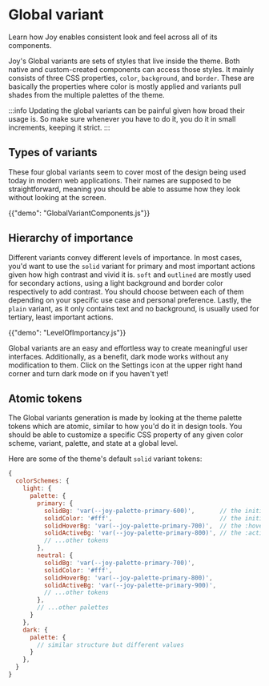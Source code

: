 # Global variant

<p class="description">Learn how Joy enables consistent look and feel across all of its components.</p>

<!-- The intention of the page is to describe the overall feature like "what is it?", "what it looks like?", other topics like "The why", "How to customize" etc. should be in another page.  -->

Joy's Global variants are sets of styles that live inside the theme. Both native and custom-created components can access those styles. It mainly consists of three CSS properties, `color`, `background`, and `border`. These are basically the properties where color is mostly applied and variants pull shades from the multiple palettes of the theme.

:::info
Updating the global variants can be painful given how broad their usage is. So make sure whenever you have to do it, you do it in small increments, keeping it strict.
:::

<!-- Add a link to read more detail why we limit to these 3 properties -->

## Types of variants

These four global variants seem to cover most of the design being used today in modern web applications. Their names are supposed to be straightforward, meaning you should be able to assume how they look without looking at the screen.

<!-- A demo of buttons with all variants -->

{{"demo": "GlobalVariantComponents.js"}}

## Hierarchy of importance

Different variants convey different levels of importance. In most cases, you'd want to use the `solid` variant for primary and most important actions given how high contrast and vivid it is. `soft` and `outlined` are mostly used for secondary actions, using a light background and border color respectively to add contrast. You should choose between each of them depending on your specific use case and personal preference. Lastly, the `plain` variant, as it only contains text and no background, is usually used for tertiary, least important actions.

<!-- A demo of small UIs that use different components with variants to showcase -->

{{"demo": "LevelOfImportancy.js"}}

Global variants are an easy and effortless way to create meaningful user interfaces. Additionally, as a benefit, dark mode works without any modification to them. Click on the Settings icon at the upper right hand corner and turn dark mode on if you haven't yet!

## Atomic tokens

The Global variants generation is made by looking at the theme palette tokens which are atomic, similar to how you'd do it in design tools. You should be able to customize a specific CSS property of any given color scheme, variant, palette, and state at a global level.

Here are some of the theme's default `solid` variant tokens:

```js
{
  colorSchemes: {
    light: {
      palette: {
        primary: {
          solidBg: 'var(--joy-palette-primary-600)',       // the initial background
          solidColor: '#fff',                              // the initial color
          solidHoverBg: 'var(--joy-palette-primary-700)',  // the :hover background
          solidActiveBg: 'var(--joy-palette-primary-800)', // the :active background
          // ...other tokens
        },
        neutral: {
          solidBg: 'var(--joy-palette-primary-700)',
          solidColor: '#fff',
          solidHoverBg: 'var(--joy-palette-primary-800)',
          solidActiveBg: 'var(--joy-palette-primary-900)',
          // ...other tokens
        },
        // ...other palettes
      }
    },
    dark: {
      palette: {
        // similar structure but different values
      }
    },
  }
}
```
